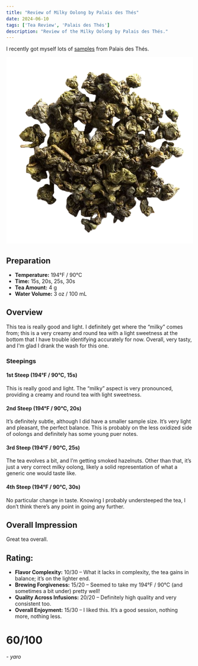 ```yaml
---
title: "Review of Milky Oolong by Palais des Thés"
date: 2024-06-10
tags: ['Tea Review', 'Palais des Thés']
description: "Review of the Milky Oolong by Palais des Thés."
---
```


I recently got myself lots of [samples](https://skoomaden.me/posts/new-palais-des-thes-samples-/) from Palais des Thés.

![](<file (11).png>)

## Preparation

- **Temperature:** 194°F / 90°C
- **Time:** 15s, 20s, 25s, 30s
- **Tea Amount:** 4 g
- **Water Volume:** 3 oz / 100 mL

## Overview

This tea is really good and light. I definitely get where the “milky” comes from; this is a very creamy and round tea with a light sweetness at the bottom that I have trouble identifying accurately for now. Overall, very tasty, and I'm glad I drank the wash for this one.

### Steepings

#### 1st Steep (194°F / 90°C, 15s)

This is really good and light. The “milky” aspect is very pronounced, providing a creamy and round tea with light sweetness. 

#### 2nd Steep (194°F / 90°C, 20s)

It’s definitely subtle, although I did have a smaller sample size. It’s very light and pleasant, the perfect balance. This is probably on the less oxidized side of oolongs and definitely has some young puer notes.

#### 3rd Steep (194°F / 90°C, 25s)

The tea evolves a bit, and I’m getting smoked hazelnuts. Other than that, it’s just a very correct milky oolong, likely a solid representation of what a generic one would taste like.

#### 4th Steep (194°F / 90°C, 30s)

No particular change in taste. Knowing I probably understeeped the tea, I don’t think there’s any point in going any further.

## Overall Impression

Great tea overall. 

## Rating:

- **Flavor Complexity:** 10/30 – What it lacks in complexity, the tea gains in balance; it’s on the lighter end.
- **Brewing Forgiveness:** 15/20 – Seemed to take my 194°F / 90°C (and sometimes a bit under) pretty well!
- **Quality Across Infusions:** 20/20 – Definitely high quality and very consistent too.
- **Overall Enjoyment:** 15/30 – I liked this. It’s a good session, nothing more, nothing less.

# 60/100

*- yaro*
